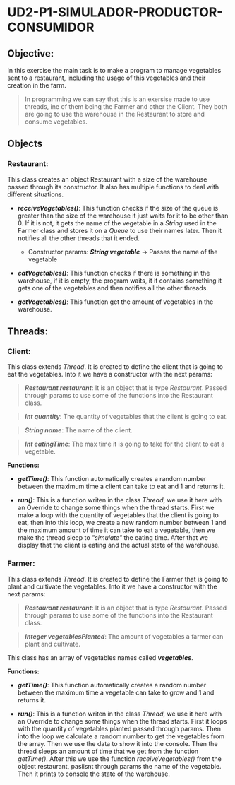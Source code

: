 # UD2-P1-SIMULADOR-PRODUCTOR-CONSUMIDOR

## Objective:

In this exercise the main task is to make a program to manage vegetables sent to a restaurant, including the usage of this vegetables and their creation in the farm.

> In programming we can say that this is an exersise made to use threads, ine of them being the Farmer and other the Client. They both are going to use the warehouse in the Restaurant to store and consume vegetables.

## Objects

### Restaurant:

This class creates an object Restaurant with a size of the warehouse passed through its constructor. It also has multiple functions to deal with different situations.

- **_receiveVegetables()_**: This function checks if the size of the queue is greater than the size of the warehouse it just waits for it to be other than 0. If it is not, it gets the name of the vegetable in a _String_ used in the Farmer class and stores it on a _Queue_ to use their names later. Then it notifies all the other threads that it ended.

  - Constructor params: **_String vegetable_** -> Passes the name of the vegetable

- **_eatVegetables()_**: This function checks if there is something in the warehouse, if it is empty, the program waits, it it contains something it gets one of the vegetables and then notifies all the other threads.

- **_getVegetables()_**: This function get the amount of vegetables in the warehouse.

## Threads:

### Client:

This class extends _Thread_. It is created to define the client that is going to eat the vegetables. Into it we have a constructor with the next params:

> **_Restaurant restaurant_**: It is an object that is type _Restaurant_. Passed through params to use some of the functions into the Restaurant class.

> **_Int quantity_**: The quantity of vegetables that the client is going to eat.

> **_String name_**: The name of the client.

> **_Int eatingTime_**: The max time it is going to take for the client to eat a vegetable.

**Functions:**

- **_getTime()_**: This function automatically creates a random number between the maximum time a client can take to eat and 1 and returns it.

- **_run()_**: This is a function writen in the class _Thread_, we use it here with an Override to change some things when the thread starts. First we make a loop with the quantity of vegetables that the client is going to eat, then into this loop, we create a new random number between 1 and the maximum amount of time it can take to eat a vegetable, then we make the thread sleep to _"simulate"_ the eating time. After that we display that the client is eating and the actual state of the warehouse.

### Farmer:

This class extends _Thread_. It is created to define the Farmer that is going to plant and cultivate the vegetables. Into it we have a constructor with the next params:

> _**Restaurant restaurant**_: It is an object that is type _Restaurant_. Passed through params to use some of the functions into the Restaurant class.

> _**Integer vegetablesPlanted**_: The amount of vegetables a farmer can plant and cultivate.

This class has an array of vegetables names called **_vegetables_**.

**Functions:**

- **_getTime()_**: This function automatically creates a random number between the maximum time a vegetable can take to grow and 1 and returns it.

- **_run()_**: This is a function writen in the class _Thread_, we use it here with an Override to change some things when the thread starts. First it loops with the quantity of vegetables planted passed through params. Then into the loop we calculate a random number to get the vegetables from the array. Then we use the data to show it into the console. Then the thread sleeps an amount of time that we get from the function _getTime()_. After this we use the function _*receiveVegetables()*_ from the object restaurant, pasiisnt through params the name of the vegetable. Then it prints to console the state of the warehouse.
